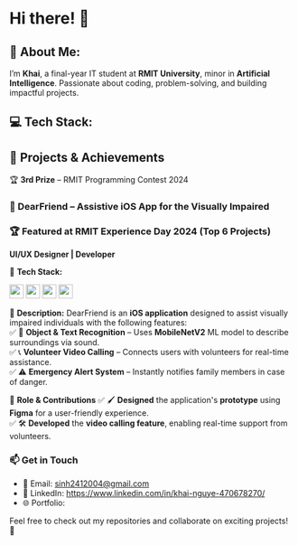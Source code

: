 # Hi there! 👋  

## 💫 About Me:
I’m **Khai**, a final-year IT student at **RMIT University**, minor in **Artificial Intelligence**. Passionate about coding, problem-solving, and building impactful projects.

## 💻 Tech Stack:


## 🚀 Projects & Achievements  
 🏆 **3rd Prize** – RMIT Programming Contest 2024  
### 📱 DearFriend – Assistive iOS App for the Visually Impaired  

### 🏆 Featured at **RMIT Experience Day 2024** (Top 6 Projects)  

**UI/UX Designer | Developer**  

🚀 **Tech Stack:**  
<p>
  <img src="https://img.shields.io/badge/Swift-FA7343?style=flat&logo=swift&logoColor=white" height="25">
  <img src="https://img.shields.io/badge/SwiftUI-007AFF?style=flat&logo=swift&logoColor=white" height="25">
  <img src="https://img.shields.io/badge/Git-F05032?style=flat&logo=git&logoColor=white" height="25">
  <img src="https://img.shields.io/badge/MobileNetV2-00C853?style=flat" height="25">
</p>

📌 **Description:**  DearFriend is an **iOS application** designed to assist visually impaired individuals with the following features:  
✅ 🎯 **Object & Text Recognition** – Uses **MobileNetV2** ML model to describe surroundings via sound.  
✅ 📞 **Volunteer Video Calling** – Connects users with volunteers for real-time assistance.  
✅ ⚠️ **Emergency Alert System** – Instantly notifies family members in case of danger.  

🎨 **Role & Contributions**
✅ 🖌 **Designed** the application's **prototype** using **Figma** for a user-friendly experience.  
✅ 🛠 **Developed** the **video calling feature**, enabling real-time support from volunteers.  


### 📫 Get in Touch  
- 📧 Email: sinh2412004@gmail.com
- 🔗 LinkedIn: https://www.linkedin.com/in/khai-nguye-470678270/
- 🌐 Portfolio: 

Feel free to check out my repositories and collaborate on exciting projects! 🚀  
